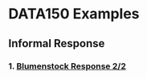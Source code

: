 # DATA150 Examples

## Informal Response

### 1. [Blumenstock Response 2/2](https://Serena-zheyiLiu.github.io/DATA150/blumenstock.md)
